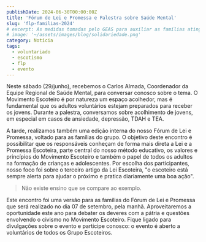 ```yaml
---
publishDate: 2024-06-30T00:00:00Z
title: 'Fórum de Lei e Promessa e Palestra sobre Saúde Mental'
slug: 'flp-familias-2024'
# excerpt: As medidas tomadas pelo GEAS para auxiliar as famílias atingidas pelas inundações de maio de 2024.
# image: '~/assets/images/blog/solidariedade.png'
category: Notícia
tags:
  - voluntariado
  - escotismo
  - flp
  - evento
---
```


<!-- POST SOBRE Fórum de lei e promessa para famílias e
palestra de saúde mental para adultos

Divulgar junto o fórum de lei e promessa aberto a outros grupos, com inscrição
-->

Neste sábado (29/junho), recebemos o Carlos Almada, Coordenador da Equipe Regional de Saúde Mental, para conversar conosco sobre o tema. O Movimento Escoteiro é por natureza um espaço acolhedor, mas é fundamental que os adultos voluntários estejam preparados para receber os jovens. Durante a palestra, conversamos sobre acolhimento de jovens, em especial em casos de ansiedade, depressão, TDAH e TEA.

A tarde, realizamos também uma edição interna do nosso Fórum de Lei e Promessa, voltado para as famílias do grupo. O objetivo deste encontro é possibilitar que os responsáveis conheçam de forma mais direta a Lei e a Promessa Escoteira, parte central do nosso método educativo, os valores e princípios do Movimento Escoteiro e também o papel de todos os adultos na formação de crianças e adolescentes. Por escolha dos participantes, nosso foco foi sobre o terceiro artigo da Lei Escoteira, "o escoteiro está sempre alerta para ajudar o próximo e pratica diariamente uma boa ação".

> Não existe ensino que se compare ao exemplo.

Este encontro foi uma versão para as famílias do Fórum de Lei e Promessa que será realizado no dia 07 de setembro, pela manhã. Aproveitaremos a oportunidade este ano para debater os deveres com a pátria e questões envolvendo o civismo no Movimento Escoteiro. Fique ligado para divulgações sobre o evento e participe conosco: o evento é aberto a voluntários de todos os Grupo Escoteiros.
